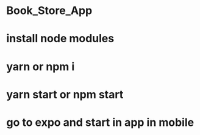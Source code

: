 # Book_Store_App

# install node modules
# yarn or npm i
# yarn start or npm start
# go to expo and start in app in mobile
